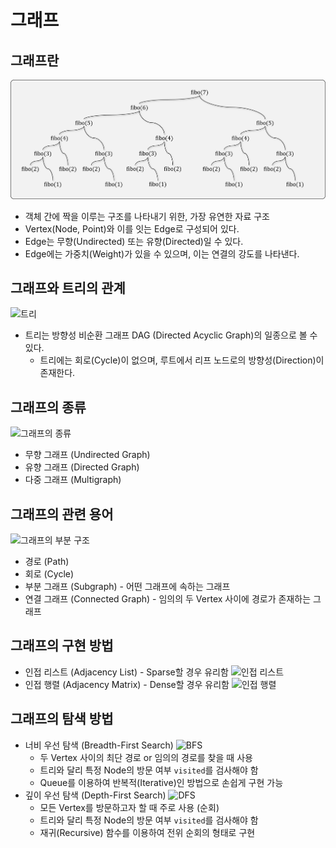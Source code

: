 # 그래프

## 그래프란

![그래프](img/section4/1.png)

- 객체 간에 짝을 이루는 구조를 나타내기 위한, 가장 유연한 자료 구조
- Vertex(Node, Point)와 이를 잇는 Edge로 구성되어 있다.
- Edge는 무향(Undirected) 또는 유향(Directed)일 수 있다.
- Edge에는 가중치(Weight)가 있을 수 있으며, 이는 연결의 강도를 나타낸다.

## 그래프와 트리의 관계

![트리](img/section4/2.png)

- 트리는 방향성 비순환 그래프 DAG (Directed Acyclic Graph)의 일종으로 볼 수 있다.
  - 트리에는 회로(Cycle)이 없으며, 루트에서 리프 노드로의 방향성(Direction)이 존재한다.

## 그래프의 종류

![그래프의 종류](img/section4/3.png)

- 무향 그래프 (Undirected Graph)
- 유향 그래프 (Directed Graph)
- 다중 그래프 (Multigraph)

## 그래프의 관련 용어

![그래프의 부분 구조](img/section4/4.png)

- 경로 (Path)
- 회로 (Cycle)
- 부분 그래프 (Subgraph) - 어떤 그래프에 속하는 그래프
- 연결 그래프 (Connected Graph) - 임의의 두 Vertex 사이에 경로가 존재하는 그래프

## 그래프의 구현 방법

- 인접 리스트 (Adjacency List) - Sparse할 경우 유리함
![인접 리스트](img/section4/5.png)
- 인접 행렬 (Adjacency Matrix) - Dense할 경우 유리함
![인접 행렬](img/section4/6.png)

## 그래프의 탐색 방법

- 너비 우선 탐색 (Breadth-First Search)
![BFS](img/section4/7.png)
  - 두 Vertex 사이의 최단 경로 or 임의의 경로를 찾을 때 사용
  - 트리와 달리 특정 Node의 방문 여부 `visited`를 검사해야 함
  - Queue를 이용하여 반복적(Iterative)인 방법으로 손쉽게 구현 가능
- 깊이 우선 탐색 (Depth-First Search)
![DFS](img/section4/8.png)
  - 모든 Vertex를 방문하고자 할 때 주로 사용 (순회)
  - 트리와 달리 특정 Node의 방문 여부 `visited`를 검사해야 함
  - 재귀(Recursive) 함수를 이용하여 전위 순회의 형태로 구현
